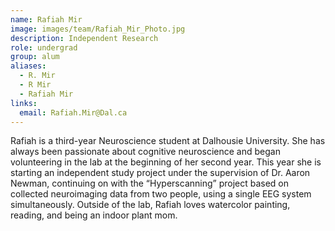 ```yaml
---
name: Rafiah Mir
image: images/team/Rafiah_Mir_Photo.jpg
description: Independent Research
role: undergrad
group: alum
aliases:
  - R. Mir
  - R Mir
  - Rafiah Mir
links:
  email: Rafiah.Mir@Dal.ca
---
```


Rafiah is a third-year Neuroscience student at Dalhousie University. She has always been passionate about cognitive neuroscience and began volunteering in the lab at the beginning of her second year. This year she is starting an independent study project under the supervision of Dr. Aaron Newman, continuing on with the “Hyperscanning” project based on collected neuroimaging data from two people, using a single EEG system simultaneously. Outside of the lab, Rafiah loves watercolor painting, reading, and being an indoor plant mom.